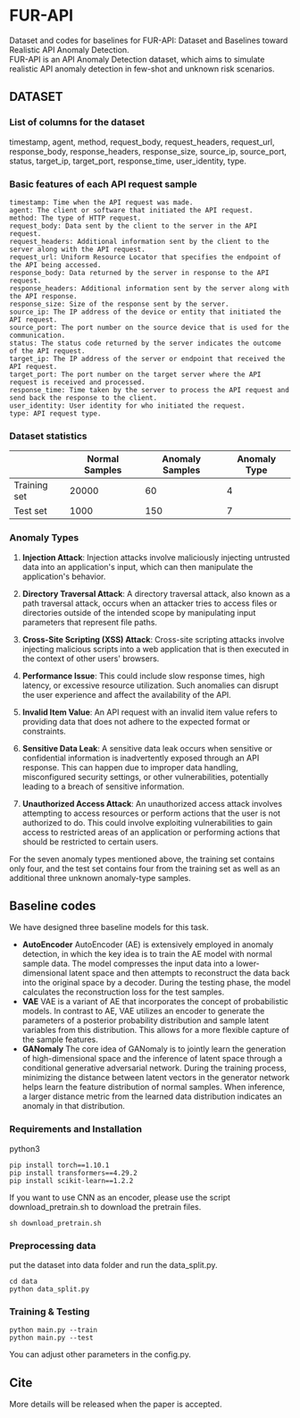 # FUR-API
Dataset and codes for baselines for FUR-API: Dataset and Baselines toward Realistic API Anomaly Detection.   
FUR-API is an API Anomaly Detection dataset, which aims to simulate realistic API anomaly detection in few-shot and unknown risk scenarios. 

## DATASET

### List of columns for the dataset
timestamp,	agent,	method,	request_body,	request_headers,	request_url,	response_body,	response_headers,	response_size,	source_ip,	source_port,	status,	target_ip,	target_port,	response_time,	user_identity, type.

### Basic features of each API request sample
```
timestamp: Time when the API request was made.  
agent: The client or software that initiated the API request.   
method: The type of HTTP request.  
request_body: Data sent by the client to the server in the API request.  
request_headers: Additional information sent by the client to the server along with the API request.  
request_url: Uniform Resource Locator that specifies the endpoint of the API being accessed.  
response_body: Data returned by the server in response to the API request.  
response_headers: Additional information sent by the server along with the API response.  
response_size: Size of the response sent by the server.  
source_ip: The IP address of the device or entity that initiated the API request.  
source_port: The port number on the source device that is used for the communication.   
status: The status code returned by the server indicates the outcome of the API request.  
target_ip: The IP address of the server or endpoint that received the API request.  
target_port: The port number on the target server where the API request is received and processed.  
response_time: Time taken by the server to process the API request and send back the response to the client.
user_identity: User identity for who initiated the request.
type: API request type.
```

### Dataset statistics 
|          | Normal Samples | Anomaly Samples | Anomaly Type |
| -------- | -------------- | --------------- | ------------ |
| Training set | 20000 | 60 | 4 |
| Test set | 1000 | 150 | 7 |

### Anomaly Types
1. **Injection Attack**:
   Injection attacks involve maliciously injecting untrusted data into an application's input, which can then manipulate the application's behavior.

2. **Directory Traversal Attack**:
   A directory traversal attack, also known as a path traversal attack, occurs when an attacker tries to access files or directories outside of the intended scope by manipulating input parameters that represent file paths.

3. **Cross-Site Scripting (XSS) Attack**:
   Cross-site scripting attacks involve injecting malicious scripts into a web application that is then executed in the context of other users' browsers.

4. **Performance Issue**:
   This could include slow response times, high latency, or excessive resource utilization. Such anomalies can disrupt the user experience and affect the availability of the API.

5. **Invalid Item Value**:
   An API request with an invalid item value refers to providing data that does not adhere to the expected format or constraints.

6. **Sensitive Data Leak**:
   A sensitive data leak occurs when sensitive or confidential information is inadvertently exposed through an API response. This can happen due to improper data handling, misconfigured security settings, or other vulnerabilities, potentially leading to a breach of sensitive information.

7. **Unauthorized Access Attack**:
   An unauthorized access attack involves attempting to access resources or perform actions that the user is not authorized to do. This could involve exploiting vulnerabilities to gain access to restricted areas of an application or performing actions that should be restricted to certain users.

For the seven anomaly types mentioned above, the training set contains only four, and the test set contains four from the training set as well as an additional three unknown anomaly-type samples.


## Baseline codes

We have designed three baseline models for this task.

* **AutoEncoder** AutoEncoder (AE) is extensively employed in anomaly detection, in which the key idea is to train the AE model with normal sample data.
The model compresses the input data into a lower-dimensional latent space and then attempts to reconstruct the data back into the original space by a decoder. 
During the testing phase, the model calculates the reconstruction loss for the test samples.
* **VAE** VAE is a variant of AE that incorporates the concept of probabilistic models. 
In contrast to AE, VAE utilizes an encoder to generate the parameters of a posterior probability distribution and sample latent variables from this distribution. This allows for a more flexible capture of the sample features.
* **GANomaly** The core idea of GANomaly is to jointly learn the generation of high-dimensional space and the inference of latent space through a conditional generative adversarial network. 
During the training process, minimizing the distance between latent vectors in the generator network helps learn the feature distribution of normal samples. 
When inference, a larger distance metric from the learned data distribution indicates an anomaly in that distribution.

### Requirements and Installation
python3  
```
pip install torch==1.10.1
pip install transformers==4.29.2
pip install scikit-learn==1.2.2
```
If you want to use CNN as an encoder, please use the script download_pretrain.sh to download the pretrain files.
```
sh download_pretrain.sh
```

### Preprocessing data
put the dataset into data folder and run the data_split.py.
```
cd data
python data_split.py
```

### Training & Testing
```
python main.py --train
python main.py --test
```

You can adjust other parameters in the config.py.


## Cite
More details will be released when the paper is accepted.
